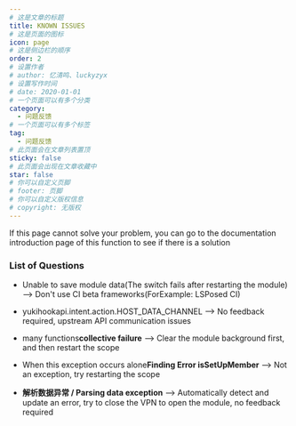 ```yaml
---
# 这是文章的标题
title: KNOWN ISSUES
# 这是页面的图标
icon: page
# 这是侧边栏的顺序
order: 2
# 设置作者
# author: 忆清鸣、luckyzyx
# 设置写作时间
# date: 2020-01-01
# 一个页面可以有多个分类
category:
  - 问题反馈
# 一个页面可以有多个标签
tag:
  - 问题反馈
# 此页面会在文章列表置顶
sticky: false
# 此页面会出现在文章收藏中
star: false
# 你可以自定义页脚
# footer: 页脚
# 你可以自定义版权信息
# copyright: 无版权
---
```


If this page cannot solve your problem, you can go to the documentation introduction page of this function to see if there is a solution

### List of Questions

- Unable to save module data(The switch fails after restarting the module) --> Don't use CI beta frameworks(ForExample: LSPosed CI)

- yukihookapi.intent.action.HOST_DATA_CHANNEL --> No feedback required, upstream API communication issues

- many functions**collective failure** --> Clear the module background first, and then restart the
  scope

- When this exception occurs alone**Finding Error isSetUpMember** --> Not an exception, try restarting the scope

- **解析数据异常 / Parsing data exception** --> Automatically detect and update an error, try to close the VPN to open the module,
  no feedback required
